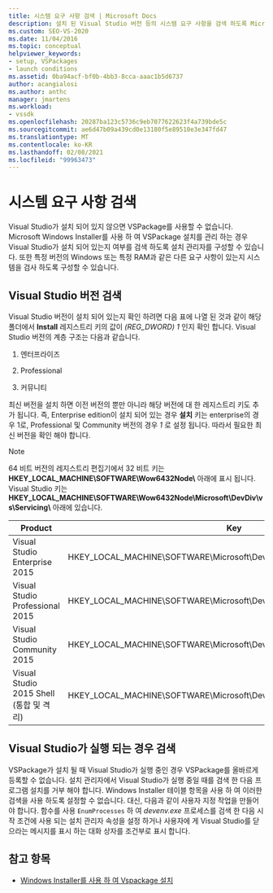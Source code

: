```yaml
---
title: 시스템 요구 사항 검색 | Microsoft Docs
description: 설치 된 Visual Studio 버전 등의 시스템 요구 사항을 검색 하도록 Microsoft Windows Installer를 구성 하는 방법에 대해 알아봅니다.
ms.custom: SEO-VS-2020
ms.date: 11/04/2016
ms.topic: conceptual
helpviewer_keywords:
- setup, VSPackages
- launch conditions
ms.assetid: 0ba94acf-bf0b-4bb3-8cca-aaac1b5d6737
author: acangialosi
ms.author: anthc
manager: jmartens
ms.workload:
- vssdk
ms.openlocfilehash: 20287ba123c5736c9eb7077622623f4a739bde5c
ms.sourcegitcommit: ae6d47b09a439cd0e13180f5e89510e3e347fd47
ms.translationtype: MT
ms.contentlocale: ko-KR
ms.lasthandoff: 02/08/2021
ms.locfileid: "99963473"
---
```

# <a name="detect-system-requirements"></a>시스템 요구 사항 검색
Visual Studio가 설치 되어 있지 않으면 VSPackage를 사용할 수 없습니다. Microsoft Windows Installer를 사용 하 여 VSPackage 설치를 관리 하는 경우 Visual Studio가 설치 되어 있는지 여부를 검색 하도록 설치 관리자를 구성할 수 있습니다. 또한 특정 버전의 Windows 또는 특정 RAM과 같은 다른 요구 사항이 있는지 시스템을 검사 하도록 구성할 수 있습니다.

## <a name="detect-visual-studio-editions"></a>Visual Studio 버전 검색
 Visual Studio 버전이 설치 되어 있는지 확인 하려면 다음 표에 나열 된 것과 같이 해당 폴더에서 **Install** 레지스트리 키의 값이 *(REG_DWORD) 1* 인지 확인 합니다. Visual Studio 버전의 계층 구조는 다음과 같습니다.

1. 엔터프라이즈

2. Professional

3. 커뮤니티

최신 버전을 설치 하면 이전 버전의 뿐만 아니라 해당 버전에 대 한 레지스트리 키도 추가 됩니다. 즉, Enterprise edition이 설치 되어 있는 경우 **설치** 키는 enterprise의 경우 1로, Professional 및 Community 버전의 경우 *1* 로 설정 됩니다. 따라서 필요한 최신 버전을 확인 해야 합니다.

> [!NOTE]
> 64 비트 버전의 레지스트리 편집기에서 32 비트 키는 **HKEY_LOCAL_MACHINE\SOFTWARE\Wow6432Node\\** 아래에 표시 됩니다. Visual Studio 키는 **HKEY_LOCAL_MACHINE\SOFTWARE\Wow6432Node\Microsoft\DevDiv\vs\Servicing\\** 아래에 있습니다.

|Product|Key|
|-------------|---------|
|Visual Studio Enterprise 2015|HKEY_LOCAL_MACHINE\SOFTWARE\Microsoft\DevDiv\vs\Servicing\14.0\enterprise|
|Visual Studio Professional 2015|HKEY_LOCAL_MACHINE\SOFTWARE\Microsoft\DevDiv\vs\Servicing\14.0\professional|
|Visual Studio Community 2015|HKEY_LOCAL_MACHINE\SOFTWARE\Microsoft\DevDiv\vs\Servicing\14.0\community|
|Visual Studio 2015 Shell (통합 및 격리)|HKEY_LOCAL_MACHINE\SOFTWARE\Microsoft\DevDiv\vs\Servicing\14.0\isoshell|

## <a name="detect-when-visual-studio-is-running"></a>Visual Studio가 실행 되는 경우 검색
 VSPackage가 설치 될 때 Visual Studio가 실행 중인 경우 VSPackage를 올바르게 등록할 수 없습니다. 설치 관리자에서 Visual Studio가 실행 중일 때를 검색 한 다음 프로그램 설치를 거부 해야 합니다. Windows Installer 테이블 항목을 사용 하 여 이러한 검색을 사용 하도록 설정할 수 없습니다. 대신, 다음과 같이 사용자 지정 작업을 만들어야 합니다. 함수를 사용 `EnumProcesses` 하 여 *devenv.exe* 프로세스를 검색 한 다음 시작 조건에 사용 되는 설치 관리자 속성을 설정 하거나 사용자에 게 Visual Studio를 닫으라는 메시지를 표시 하는 대화 상자를 조건부로 표시 합니다.

## <a name="see-also"></a>참고 항목
- [Windows Installer를 사용 하 여 Vspackage 설치](../../extensibility/internals/installing-vspackages-with-windows-installer.md)
